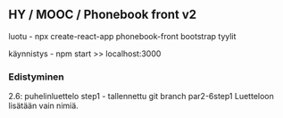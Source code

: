 


## HY / MOOC / Phonebook front v2

luotu - npx create-react-app phonebook-front
bootstrap tyylit

käynnistys - npm start >> localhost:3000

### Edistyminen

2.6: puhelinluettelo step1 - tallennettu git branch par2-6step1
Luetteloon lisätään vain nimiä.
